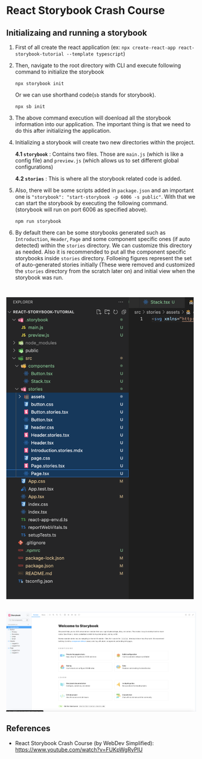 # React Storybook Crash Course

## Initializaing and running a storybook

 
1.  First of all create the react application (ex: `npx create-react-app react-storybook-tutorial --template typescript`)


2. Then, navigate to the root directory with CLI and execute following command to initialize the storybook 

    ```
    npx storybook init
    ```

    Or we can use shorthand code(`sb` stands for storybook).

    ```
    npx sb init
    ```


3. The above command execution will doenload all the storybook information into our application. The important thing is that we need to do this after initializing the application.


4. Initializing a storybook will create two new directories within the project.
    
    **4.1 `storybook`** : Contains two files. Those are `main.js` (which is like a config file) and `preview.js` (which allows us to set different global configurations)

    **4.2 `stories`** : This is where all the storybook related code is added.


5. Also, there will be some scripts added in `package.json` and an important one is `"storybook": "start-storybook -p 6006 -s public"`. With that we can start the storybook by executing the following command. (storybook will run on port 6006 as specified above).
    ```
    npm run storybook
    ```

6. By default there can be some storybooks generated such as `Introduction`, `Header`, `Page` and some component specific ones (if auto detected) within the `stories` directory. We can customize this directory as needed. Also it is recommended to put all the component specific storybooks inside `stories` directory. Folloeing figures represent the set of auto-generated stories initially (These were removed and customized the `stories` directory from the scratch later on) and initial view when the storybook was run.

<div>
    <img src="./public/images/react-storybook-initial-stage.png"
    style ="height:800px; margin-top:30px;">
    <img src="./public/images/storybook-initial-view.png"
    style =" margin-top:30px;">
</div>


## References

- React Storybook Crash Course (by WebDev Simplified): https://www.youtube.com/watch?v=FUKpWgRyPlU